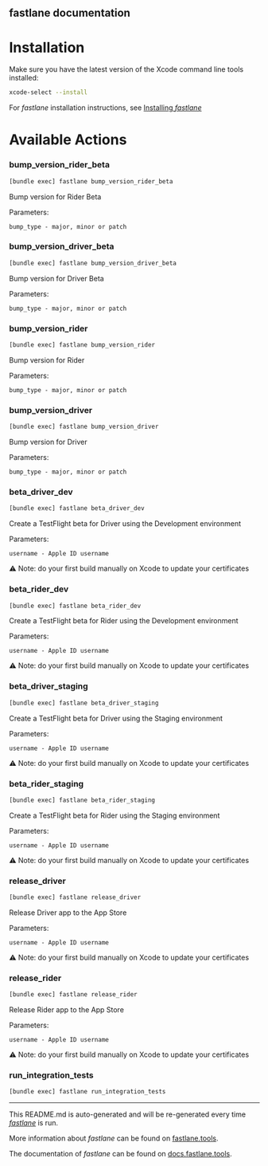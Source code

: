 fastlane documentation
----

# Installation

Make sure you have the latest version of the Xcode command line tools installed:

```sh
xcode-select --install
```

For _fastlane_ installation instructions, see [Installing _fastlane_](https://docs.fastlane.tools/#installing-fastlane)

# Available Actions

### bump_version_rider_beta

```sh
[bundle exec] fastlane bump_version_rider_beta
```

Bump version for Rider Beta

  Parameters:

    bump_type - major, minor or patch

### bump_version_driver_beta

```sh
[bundle exec] fastlane bump_version_driver_beta
```

Bump version for Driver Beta

  Parameters:

    bump_type - major, minor or patch

### bump_version_rider

```sh
[bundle exec] fastlane bump_version_rider
```

Bump version for Rider

  Parameters:

    bump_type - major, minor or patch

### bump_version_driver

```sh
[bundle exec] fastlane bump_version_driver
```

Bump version for Driver

  Parameters:

    bump_type - major, minor or patch

### beta_driver_dev

```sh
[bundle exec] fastlane beta_driver_dev
```

Create a TestFlight beta for Driver using the Development environment

  Parameters:

    username - Apple ID username

⚠️ Note: do your first build manually on Xcode to update your certificates

### beta_rider_dev

```sh
[bundle exec] fastlane beta_rider_dev
```

Create a TestFlight beta for Rider using the Development environment

  Parameters:

    username - Apple ID username

⚠️ Note: do your first build manually on Xcode to update your certificates

### beta_driver_staging

```sh
[bundle exec] fastlane beta_driver_staging
```

Create a TestFlight beta for Driver using the Staging environment

  Parameters:

    username - Apple ID username

⚠️ Note: do your first build manually on Xcode to update your certificates

### beta_rider_staging

```sh
[bundle exec] fastlane beta_rider_staging
```

Create a TestFlight beta for Rider using the Staging environment

  Parameters:

    username - Apple ID username

⚠️ Note: do your first build manually on Xcode to update your certificates

### release_driver

```sh
[bundle exec] fastlane release_driver
```

Release Driver app to the App Store

  Parameters:

    username - Apple ID username

⚠️ Note: do your first build manually on Xcode to update your certificates

### release_rider

```sh
[bundle exec] fastlane release_rider
```

Release Rider app to the App Store

  Parameters:

    username - Apple ID username

⚠️ Note: do your first build manually on Xcode to update your certificates

### run_integration_tests

```sh
[bundle exec] fastlane run_integration_tests
```



----

This README.md is auto-generated and will be re-generated every time [_fastlane_](https://fastlane.tools) is run.

More information about _fastlane_ can be found on [fastlane.tools](https://fastlane.tools).

The documentation of _fastlane_ can be found on [docs.fastlane.tools](https://docs.fastlane.tools).
